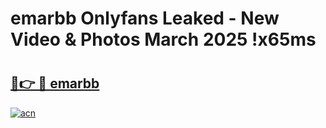 # emarbb Onlyfans Leaked - New Video & Photos March 2025 !x65ms

# <h2><a href="https://1vgcsq.iuczelnia.edu.pl?title=emarbb&ref=x65ms">🔗👉 🔴 emarbb</a></h2>

[![acn](https://github.com/user-attachments/assets/0f9c940e-d8b0-45ae-aac7-cd30a18b3e1c)](https://1vgcsq.iuczelnia.edu.pl?title=emarbb&ref=x65ms)

